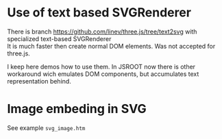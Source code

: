 # Use of text based SVGRenderer

There is branch https://github.com/linev/three.js/tree/text2svg with specialized text-based SVGRenderer  
It is much faster then create normal DOM elements. Was not accepted for three.js. 

I keep here demos how to use them. 
In JSROOT now there is other workaround wich emulates DOM components, but accumulates text representation behind.


# Image embeding in SVG

See example `svg_image.htm`  